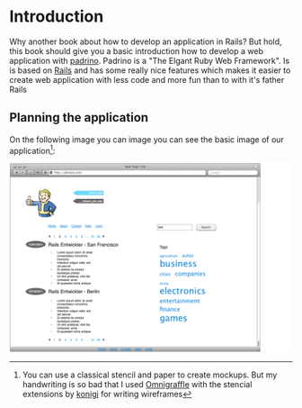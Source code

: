 # Introduction #

Why another book about how to develop an application in Rails? But hold, this book should give you a
basic introduction how to develop a web application with
[padrino](http://www.padrinorb.com/). Padrino is a "The Elgant Ruby Web Framework". Is is
based on [Rails](http://rubyonrails.org/) and has some really nice features which makes it
easier to create web application with less code and more fun than to with it's father Rails


## Planning the application ##

On the following image you can image you can see the basic image of our application[^omnigraffle]:

![Figure 1-1. Start page of the application](images/01-introduction/application_overview.jpg)

[^omnigraffle]: You can use a classical stencil and paper to create mockups. But my handwriting is
so bad that I used [Omnigraffle](http://www.omnigroup.com/products/omnigraffle/ "Omnigraffle") with
the stencial extensions by [konigi](http://konigi.com/tools/omnigraffle-wireframe-stencils "konigi")
for writing wireframes
